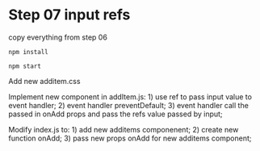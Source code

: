 # Step 07 input refs

copy everything from step 06

`npm install`

`npm start`

Add new additem.css

Implement new component in addItem.js: 1) use ref to pass input value to event handler; 
2) event handler preventDefault;
3) event handler call the passed in onAdd props and pass the refs value passed by input;

Modify index.js to: 1) add new additems componenent; 
2) create new function onAdd;
3) pass new props onAdd for new additems component;
